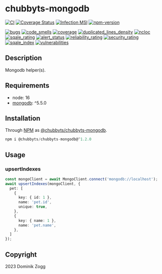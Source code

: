 # chubbyts-mongodb

[![CI](https://github.com/chubbyts/chubbyts-mongodb/workflows/CI/badge.svg?branch=master)](https://github.com/chubbyts/chubbyts-mongodb/actions?query=workflow%3ACI)
[![Coverage Status](https://coveralls.io/repos/github/chubbyts/chubbyts-mongodb/badge.svg?branch=master)](https://coveralls.io/github/chubbyts/chubbyts-mongodb?branch=master)
[![Infection MSI](https://badge.stryker-mutator.io/github.com/chubbyts/chubbyts-mongodb/master)](https://dashboard.stryker-mutator.io/reports/github.com/chubbyts/chubbyts-mongodb/master)
[![npm-version](https://img.shields.io/npm/v/@chubbyts/chubbyts-mongodb.svg)](https://www.npmjs.com/package/@chubbyts/chubbyts-mongodb)

[![bugs](https://sonarcloud.io/api/project_badges/measure?project=chubbyts_chubbyts-mongodb&metric=bugs)](https://sonarcloud.io/dashboard?id=chubbyts_chubbyts-mongodb)
[![code_smells](https://sonarcloud.io/api/project_badges/measure?project=chubbyts_chubbyts-mongodb&metric=code_smells)](https://sonarcloud.io/dashboard?id=chubbyts_chubbyts-mongodb)
[![coverage](https://sonarcloud.io/api/project_badges/measure?project=chubbyts_chubbyts-mongodb&metric=coverage)](https://sonarcloud.io/dashboard?id=chubbyts_chubbyts-mongodb)
[![duplicated_lines_density](https://sonarcloud.io/api/project_badges/measure?project=chubbyts_chubbyts-mongodb&metric=duplicated_lines_density)](https://sonarcloud.io/dashboard?id=chubbyts_chubbyts-mongodb)
[![ncloc](https://sonarcloud.io/api/project_badges/measure?project=chubbyts_chubbyts-mongodb&metric=ncloc)](https://sonarcloud.io/dashboard?id=chubbyts_chubbyts-mongodb)
[![sqale_rating](https://sonarcloud.io/api/project_badges/measure?project=chubbyts_chubbyts-mongodb&metric=sqale_rating)](https://sonarcloud.io/dashboard?id=chubbyts_chubbyts-mongodb)
[![alert_status](https://sonarcloud.io/api/project_badges/measure?project=chubbyts_chubbyts-mongodb&metric=alert_status)](https://sonarcloud.io/dashboard?id=chubbyts_chubbyts-mongodb)
[![reliability_rating](https://sonarcloud.io/api/project_badges/measure?project=chubbyts_chubbyts-mongodb&metric=reliability_rating)](https://sonarcloud.io/dashboard?id=chubbyts_chubbyts-mongodb)
[![security_rating](https://sonarcloud.io/api/project_badges/measure?project=chubbyts_chubbyts-mongodb&metric=security_rating)](https://sonarcloud.io/dashboard?id=chubbyts_chubbyts-mongodb)
[![sqale_index](https://sonarcloud.io/api/project_badges/measure?project=chubbyts_chubbyts-mongodb&metric=sqale_index)](https://sonarcloud.io/dashboard?id=chubbyts_chubbyts-mongodb)
[![vulnerabilities](https://sonarcloud.io/api/project_badges/measure?project=chubbyts_chubbyts-mongodb&metric=vulnerabilities)](https://sonarcloud.io/dashboard?id=chubbyts_chubbyts-mongodb)

## Description

Mongodb helper(s).

## Requirements

 * node: 16
 * [mongodb][2]: ^5.5.0

## Installation

Through [NPM](https://www.npmjs.com) as [@chubbyts/chubbyts-mongodb][1].

```ts
npm i @chubbyts/chubbyts-mongodb@^1.2.0
```

## Usage

### upsertIndexes

```ts
const mongoClient = await MongoClient.connect('mongodb://localhost');
await upsertIndexes(mongoClient, {
  pet: [
    {
      key: { id: 1 },
      name: 'pet.id',
      unique: true,
    },
    {
      key: { name: 1 },
      name: 'pet.name',
    },
  ]
});
```

## Copyright

2023 Dominik Zogg

[1]: https://www.npmjs.com/package/@chubbyts/chubbyts-mongodb
[2]: https://www.npmjs.com/package/mongodb
